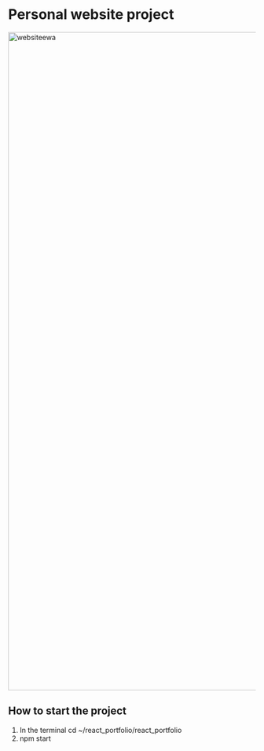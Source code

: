 # Personal website project


<img width="1338" alt="websiteewa" src="https://user-images.githubusercontent.com/79250896/206913495-424e3a18-fc23-4b7e-9455-4575c08f7929.png">


## How to start the project 

1. In the terminal cd ~/react_portfolio/react_portfolio
2. npm start
